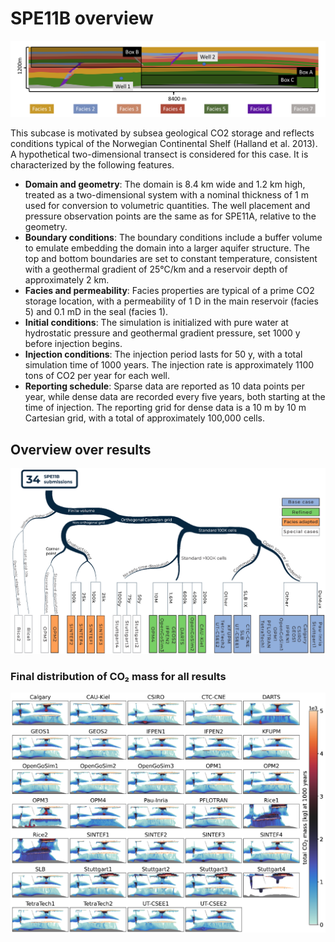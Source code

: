 # SPE11B overview

![image](../assets/caseb.png)

This subcase is motivated by subsea geological CO2 storage and reflects conditions typical of the Norwegian Continental Shelf (Halland et al. 2013). A hypothetical two-dimensional transect is considered for this case. It is characterized by the following features.  

- **Domain and geometry**: The domain is 8.4 km wide and 1.2 km high, treated as a two-dimensional system with a nominal thickness of 1 m used for conversion to volumetric quantities. The well placement and pressure observation points are the same as for SPE11A, relative to the geometry.
- **Boundary conditions**: The boundary conditions include a buffer volume to emulate embedding the domain into a larger aquifer structure. The top and bottom boundaries are set to constant temperature, consistent with a geothermal gradient of 25°C/km and a reservoir depth of approximately 2 km.
- **Facies and permeability**: Facies properties are typical of a prime CO2 storage location, with a permeability of 1 D in the main reservoir (facies 5) and 0.1 mD in the seal (facies 1).
- **Initial conditions**: The simulation is initialized with pure water at hydrostatic pressure and geothermal gradient pressure, set 1000 y before injection begins.
- **Injection conditions**: The injection period lasts for 50 y, with a total simulation time of 1000 years. The injection rate is approximately 1100 tons of CO2 per year for each well.
- **Reporting schedule**: Sparse data are reported as 10 data points per year, while dense data are recorded every five years, both starting at the time of injection. The reporting grid for dense data is a 10 m by 10 m Cartesian grid, with a total of approximately 100,000 cells.

## Overview over results

![image](../assets/phylogeny_b.png)

### Final distribution of CO₂ mass for all results

![image](../assets/co2mass_overview_b.png)
